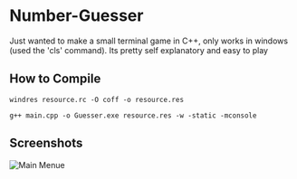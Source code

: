 # Number-Guesser
Just wanted to make a small terminal game in C++, only works in windows (used the 'cls' command). Its pretty self explanatory and easy to play


## How to Compile

`windres resource.rc -O coff -o resource.res`

`g++ main.cpp -o Guesser.exe resource.res -w -static -mconsole`

## Screenshots

![Main Menue](https://i.imgur.com/cINhehq.png)

